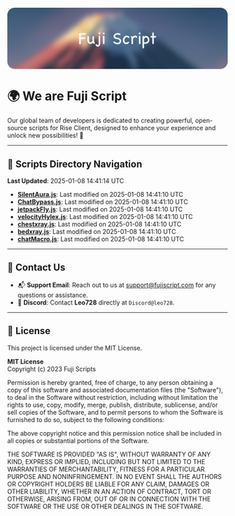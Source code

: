 ![Banner](.github/b.webp)

# 🌍 **We are Fuji Script**

Our global team of developers is dedicated to creating powerful, open-source scripts for Rise Client, designed to enhance your experience and unlock new possibilities! 🌟

---
<!-- SCRIPTS_NAVIGATION_START -->
## 📂 **Scripts Directory Navigation**

**Last Updated**: 2025-01-08 14:41:14 UTC

- **[SilentAura.js](scripts/SilentAura.js)**: Last modified on 2025-01-08 14:41:10 UTC
- **[ChatBypass.js](scripts/ChatBypass.js)**: Last modified on 2025-01-08 14:41:10 UTC
- **[jetpackFly.js](scripts/jetpackFly.js)**: Last modified on 2025-01-08 14:41:10 UTC
- **[velocityHylex.js](scripts/velocityHylex.js)**: Last modified on 2025-01-08 14:41:10 UTC
- **[chestxray.js](scripts/chestxray.js)**: Last modified on 2025-01-08 14:41:10 UTC
- **[bedxray.js](scripts/bedxray.js)**: Last modified on 2025-01-08 14:41:10 UTC
- **[chatMacro.js](scripts/chatMacro.js)**: Last modified on 2025-01-08 14:41:10 UTC

<!-- SCRIPTS_NAVIGATION_END -->

---

## 💬 **Contact Us**  
- 📬 **Support Email**: Reach out to us at [support@fujiscript.com](mailto:support@fujiscript.com) for any questions or assistance.  
- 💬 **Discord**: Contact **Leo728** directly at `Discord@leo728`.

---

## 📜 **License**

This project is licensed under the MIT License.  

**MIT License**  
Copyright (c) 2023 Fuji Scripts  

Permission is hereby granted, free of charge, to any person obtaining a copy of this software and associated documentation files (the "Software"), to deal in the Software without restriction, including without limitation the rights to use, copy, modify, merge, publish, distribute, sublicense, and/or sell copies of the Software, and to permit persons to whom the Software is furnished to do so, subject to the following conditions:  

The above copyright notice and this permission notice shall be included in all copies or substantial portions of the Software.  

THE SOFTWARE IS PROVIDED "AS IS", WITHOUT WARRANTY OF ANY KIND, EXPRESS OR IMPLIED, INCLUDING BUT NOT LIMITED TO THE WARRANTIES OF MERCHANTABILITY, FITNESS FOR A PARTICULAR PURPOSE AND NONINFRINGEMENT. IN NO EVENT SHALL THE AUTHORS OR COPYRIGHT HOLDERS BE LIABLE FOR ANY CLAIM, DAMAGES OR OTHER LIABILITY, WHETHER IN AN ACTION OF CONTRACT, TORT OR OTHERWISE, ARISING FROM, OUT OF OR IN CONNECTION WITH THE SOFTWARE OR THE USE OR OTHER DEALINGS IN THE SOFTWARE.  
